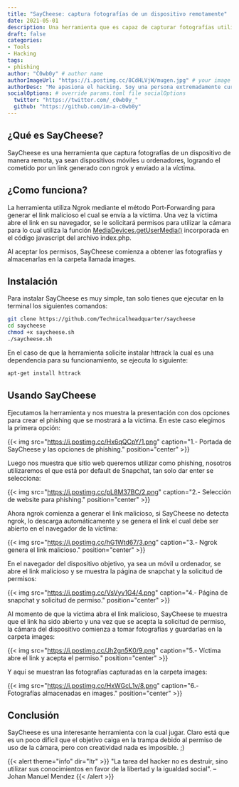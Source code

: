 ```yaml
---
title: "SayCheese: captura fotografías de un dispositivo remotamente"
date: 2021-05-01
description: Una herramienta que es capaz de capturar fotografías utilizando la cámara de manera remota.
draft: false
categories:
- Tools
- Hacking
tags:
- phishing
author: "C0wb0y" # author name
authorImageUrl: "https://i.postimg.cc/8CdHLVjW/mugen.jpg" # your image url. We use `authorImageUrl` first. If not set, we use `authorImage`.
authorDesc: "Me apasiona el hacking. Soy una persona extremadamente curiosa. Leer libros, ver películas y series son solo algunos de tantos hobbies que tengo." # author description
socialOptions: # override params.toml file socialOptions
  twitter: "https://twitter.com/_c0wb0y_"
  github: "https://github.com/im-a-c0wb0y"
---
```


## ¿Qué es SayCheese?

SayCheese es una herramienta que captura fotografías de un dispositivo de manera remota, ya sean dispositivos móviles u ordenadores, logrando el cometido por un link generado con ngrok y enviado a la víctima.

## ¿Como funciona?

La herramienta utiliza Ngrok mediante el método Port-Forwarding para generar el link malicioso el cual se envía a la víctima. Una vez la víctima abre el link en su navegador, se le solicitará permisos para utilizar la cámara para lo cual utiliza la función [MediaDevices.getUserMedia()](https://developer.mozilla.org/en-US/docs/Web/API/MediaDevices/getUserMedia) incorporada en el código javascript del archivo index.php.

Al aceptar los permisos, SayCheese comienza a obtener las fotografías y almacenarlas en la carpeta llamada images.

## Instalación

Para instalar SayCheese es muy simple, tan solo tienes que ejecutar en la terminal los siguientes comandos:

```bash
git clone https://github.com/Technicalheadquarter/saycheese
cd saycheese
chmod +x saycheese.sh
./saycheese.sh
```

En el caso de que la herramienta solicite instalar httrack la cual es una dependencia para su funcionamiento, se ejecuta lo siguiente:

```bash
apt-get install httrack
```

## Usando SayCheese

Ejecutamos la herramienta y nos muestra la presentación con dos opciones para crear el phishing que se mostrará a la víctima. En este caso elegimos la primera opción:

{{< img src="https://i.postimg.cc/Hx6qQCpY/1.png" caption="1.- Portada de SayCheese y las opciones de phishing." position="center" >}}

Luego nos muestra que sitio web queremos utilizar como phishing, nosotros utilizaremos el que está por default de Snapchat, tan solo dar enter se selecciona:

{{< img src="https://i.postimg.cc/pL8M37BC/2.png" caption="2.- Selección de website para phishing." position="center" >}}

Ahora ngrok comienza a generar el link malicioso, si SayCheese no detecta ngrok, lo descarga automáticamente y se genera el link el cual debe ser abierto en el navegador de la víctima:

{{< img src="https://i.postimg.cc/hG1Wtd67/3.png" caption="3.- Ngrok genera el link malicioso." position="center" >}}

En el navegador del dispositivo objetivo, ya sea un móvil u ordenador, se abre el link malicioso y se muestra la página de snapchat y la solicitud de permisos:

{{< img src="https://i.postimg.cc/VsVyv1G4/4.png" caption="4.- Página de snapchat y solicitud de permiso." position="center" >}}

Al momento de que la víctima abra el link malicioso, SayCheese te muestra que el link ha sido abierto y una vez que se acepta la solicitud de permiso, la cámara del dispositivo comienza a tomar fotografías y guardarlas en la carpeta images:

{{< img src="https://i.postimg.cc/Jh2gn5K0/9.png" caption="5.- Víctima abre el link y acepta el permiso." position="center" >}}

Y aquí se muestran las fotografías capturadas en la carpeta images:

{{< img src="https://i.postimg.cc/HxWGcL1v/8.png" caption="6.- Fotografías almacenadas en images." position="center" >}}

## Conclusión

SayCheese es una interesante herramienta con la cual jugar. Claro está que es un poco difícil que el objetivo caiga en la trampa debido al permiso de uso de la cámara, pero con creatividad nada es imposible. ;)

{{< alert theme="info" dir="ltr" >}}
"La tarea del hacker no es destruir, sino utilizar sus conocimientos en favor de la libertad y la igualdad social". – Johan Manuel Mendez
{{< /alert >}}